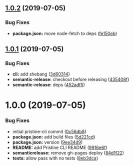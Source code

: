 ## [1.0.2](https://github.com/etclabscore/pristine-cli/compare/1.0.1...1.0.2) (2019-07-05)


### Bug Fixes

* **package.json:** move node-fetch to deps ([fe150eb](https://github.com/etclabscore/pristine-cli/commit/fe150eb))

## [1.0.1](https://github.com/etclabscore/pristine-cli/compare/1.0.0...1.0.1) (2019-07-05)


### Bug Fixes

* **cli:** add shebang ([3d60314](https://github.com/etclabscore/pristine-cli/commit/3d60314))
* **semantic-release:** checkout before releasing ([435408f](https://github.com/etclabscore/pristine-cli/commit/435408f))
* **semantic-release:** deps ([452adf5](https://github.com/etclabscore/pristine-cli/commit/452adf5))

# 1.0.0 (2019-07-05)


### Bug Fixes

* initial pristine-cli commit ([0c56db8](https://github.com/etclabscore/pristine-cli/commit/0c56db8))
* **package.json:** add build files ([5d221cd](https://github.com/etclabscore/pristine-cli/commit/5d221cd))
* **package.json:** version ([9ee34d9](https://github.com/etclabscore/pristine-cli/commit/9ee34d9))
* **README:** add Pristine CLI README ([9916e6f](https://github.com/etclabscore/pristine-cli/commit/9916e6f))
* **semanticrelease:** remove gh-pages deploy ([84d1f22](https://github.com/etclabscore/pristine-cli/commit/84d1f22))
* **tests:** allow pass with no tests ([8eb3dca](https://github.com/etclabscore/pristine-cli/commit/8eb3dca))
